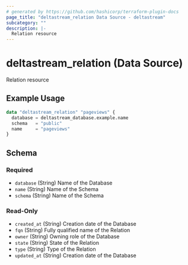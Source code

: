 ```yaml
---
# generated by https://github.com/hashicorp/terraform-plugin-docs
page_title: "deltastream_relation Data Source - deltastream"
subcategory: ""
description: |-
  Relation resource
---
```


# deltastream_relation (Data Source)

Relation resource

## Example Usage

```terraform
data "deltastream_relation" "pageviews" {
  database = deltastream_database.example.name
  schema   = "public"
  name     = "pageviews"
}
```

<!-- schema generated by tfplugindocs -->
## Schema

### Required

- `database` (String) Name of the Database
- `name` (String) Name of the Schema
- `schema` (String) Name of the Schema

### Read-Only

- `created_at` (String) Creation date of the Database
- `fqn` (String) Fully qualified name of the Relation
- `owner` (String) Owning role of the Database
- `state` (String) State of the Relation
- `type` (String) Type of the Relation
- `updated_at` (String) Creation date of the Database
